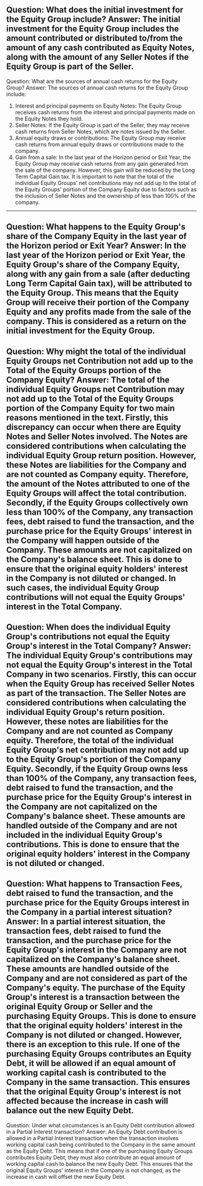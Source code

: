 Question: What does the initial investment for the Equity Group include?
Answer: The initial investment for the Equity Group includes the amount contributed or distributed to/from the amount of any cash contributed as Equity Notes, along with the amount of any Seller Notes if the Equity Group is part of the Seller.
---
Question: What are the sources of annual cash returns for the Equity Group?
Answer: The sources of annual cash returns for the Equity Group include:
1. Interest and principal payments on Equity Notes: The Equity Group receives cash returns from the interest and principal payments made on the Equity Notes they hold.
2. Seller Notes: If the Equity Group is part of the Seller, they may receive cash returns from Seller Notes, which are notes issued by the Seller.
3. Annual equity draws or contributions: The Equity Group may receive cash returns from annual equity draws or contributions made to the company.
4. Gain from a sale: In the last year of the Horizon period or Exit Year, the Equity Group may receive cash returns from any gain generated from the sale of the company. However, this gain will be reduced by the Long Term Capital Gain tax.
It is important to note that the total of the individual Equity Groups' net contributions may not add up to the total of the Equity Groups' portion of the Company Equity due to factors such as the inclusion of Seller Notes and the ownership of less than 100% of the company.
---
Question: What happens to the Equity Group's share of the Company Equity in the last year of the Horizon period or Exit Year?
Answer: In the last year of the Horizon period or Exit Year, the Equity Group's share of the Company Equity, along with any gain from a sale (after deducting Long Term Capital Gain tax), will be attributed to the Equity Group. This means that the Equity Group will receive their portion of the Company Equity and any profits made from the sale of the company. This is considered as a return on the initial investment for the Equity Group.
---
Question: Why might the total of the individual Equity Groups net Contribution not add up to the Total of the Equity Groups portion of the Company Equity?
Answer: The total of the individual Equity Groups net Contribution may not add up to the Total of the Equity Groups portion of the Company Equity for two main reasons mentioned in the text.
Firstly, this discrepancy can occur when there are Equity Notes and Seller Notes involved. The Notes are considered contributions when calculating the individual Equity Group return position. However, these Notes are liabilities for the Company and are not counted as Company equity. Therefore, the amount of the Notes attributed to one of the Equity Groups will affect the total contribution.
Secondly, if the Equity Groups collectively own less than 100% of the Company, any transaction fees, debt raised to fund the transaction, and the purchase price for the Equity Groups' interest in the Company will happen outside of the Company. These amounts are not capitalized on the Company's balance sheet. This is done to ensure that the original equity holders' interest in the Company is not diluted or changed. In such cases, the individual Equity Group contributions will not equal the Equity Groups' interest in the Total Company.
---
Question: When does the individual Equity Group's contributions not equal the Equity Group's interest in the Total Company?
Answer: The individual Equity Group's contributions may not equal the Equity Group's interest in the Total Company in two scenarios. 
Firstly, this can occur when the Equity Group has received Seller Notes as part of the transaction. The Seller Notes are considered contributions when calculating the individual Equity Group's return position. However, these notes are liabilities for the Company and are not counted as Company equity. Therefore, the total of the individual Equity Group's net contribution may not add up to the Equity Group's portion of the Company Equity.
Secondly, if the Equity Group owns less than 100% of the Company, any transaction fees, debt raised to fund the transaction, and the purchase price for the Equity Group's interest in the Company are not capitalized on the Company's balance sheet. These amounts are handled outside of the Company and are not included in the individual Equity Group's contributions. This is done to ensure that the original equity holders' interest in the Company is not diluted or changed.
---
Question: What happens to Transaction Fees, debt raised to fund the transaction, and the purchase price for the Equity Groups interest in the Company in a partial interest situation?
Answer: In a partial interest situation, the transaction fees, debt raised to fund the transaction, and the purchase price for the Equity Group's interest in the Company are not capitalized on the Company's balance sheet. These amounts are handled outside of the Company and are not considered as part of the Company's equity. The purchase of the Equity Group's interest is a transaction between the original Equity Group or Seller and the purchasing Equity Groups. This is done to ensure that the original equity holders' interest in the Company is not diluted or changed. However, there is an exception to this rule. If one of the purchasing Equity Groups contributes an Equity Debt, it will be allowed if an equal amount of working capital cash is contributed to the Company in the same transaction. This ensures that the original Equity Group's interest is not affected because the increase in cash will balance out the new Equity Debt.
---
Question: Under what circumstances is an Equity Debt contribution allowed in a Partial Interest transaction?
Answer: An Equity Debt contribution is allowed in a Partial Interest transaction when the transaction involves working capital cash being contributed to the Company in the same amount as the Equity Debt. This means that if one of the purchasing Equity Groups contributes Equity Debt, they must also contribute an equal amount of working capital cash to balance the new Equity Debt. This ensures that the original Equity Groups' interest in the Company is not changed, as the increase in cash will offset the new Equity Debt.
